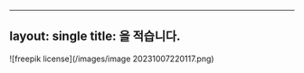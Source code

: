 
----
layout: single
title: 을 적습니다.
----




![freepik license](/images/image 20231007220117.png)



